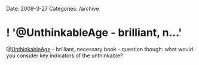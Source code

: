 Date: 2009-3-27
Categories: /archive

# ! '@UnthinkableAge - brilliant, n...'

@<a href="http://twitter.com/UnthinkableAge">UnthinkableAge</a> - brilliant, necessary book - question though: what would you consider key indicators of the unthinkable?
